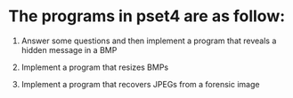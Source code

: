 # The programs in pset4 are as follow:

1. Answer some questions and then implement a program that reveals a hidden message in a BMP

2. Implement a program that resizes BMPs

3. Implement a program that recovers JPEGs from a forensic image